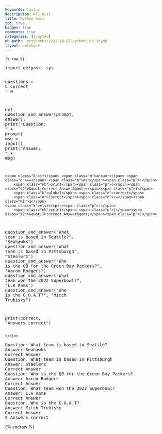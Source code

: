 ```yaml
---
keywords: fastai
description: NFL Quiz
title: Python Quiz
toc: true 
badges: true
comments: true
categories: [jupyter]
nb_path: _notebooks/2022-08-27-pythonquiz.ipynb
layout: notebook
---
```


<!--
#################################################
### THIS FILE WAS AUTOGENERATED! DO NOT EDIT! ###
#################################################
# file to edit: _notebooks/2022-08-27-pythonquiz.ipynb
-->

<div class="container" id="notebook-container">
        
    {% raw %}
    
<div class="cell border-box-sizing code_cell rendered">
<div class="input">

<div class="inner_cell">
    <div class="input_area">
<div class=" highlight hl-ipython3"><pre><span></span><span class="kn">import</span> <span class="nn">getpass</span><span class="o">,</span> <span class="nn">sys</span>

<span class="n">questions</span> <span class="o">=</span> <span class="mi">5</span>
<span class="n">correct</span> <span class="o">=</span> <span class="mi">0</span>

<span class="k">def</span> <span class="nf">question_and_answer</span><span class="p">(</span><span class="n">prompt</span><span class="p">,</span> <span class="n">answer</span><span class="p">):</span>
    <span class="nb">print</span><span class="p">(</span><span class="s2">&quot;Question: &quot;</span> <span class="o">+</span> <span class="n">prompt</span><span class="p">)</span>
    <span class="n">msg</span> <span class="o">=</span> <span class="nb">input</span><span class="p">()</span>
    <span class="nb">print</span><span class="p">(</span><span class="s2">&quot;Answer: &quot;</span> <span class="o">+</span> <span class="n">msg</span><span class="p">)</span>

    <span class="k">if</span> <span class="n">answer</span> <span class="o">==</span> <span class="n">msg</span><span class="p">:</span>
        <span class="nb">print</span><span class="p">(</span><span class="s2">&quot;Correct Answer&quot;</span><span class="p">)</span>
        <span class="k">global</span> <span class="n">correct</span>
        <span class="n">correct</span><span class="o">+=</span><span class="mi">1</span>
    <span class="k">else</span><span class="p">:</span>
        <span class="nb">print</span> <span class="p">(</span><span class="s2">&quot;Incorrect Answer&quot;</span><span class="p">)</span>
 
<span class="n">question_and_answer</span><span class="p">(</span><span class="s2">&quot;What team is based in Seattle?&quot;</span><span class="p">,</span> <span class="s2">&quot;Seahawks&quot;</span><span class="p">)</span>
<span class="n">question_and_answer</span><span class="p">(</span><span class="s2">&quot;What team is based in Pittsburgh&quot;</span><span class="p">,</span> <span class="s2">&quot;Steelers&quot;</span><span class="p">)</span>
<span class="n">question_and_answer</span><span class="p">(</span><span class="s2">&quot;Who is the QB for the Green Bay Packers?&quot;</span><span class="p">,</span> <span class="s2">&quot;Aaron Rodgers&quot;</span><span class="p">)</span>
<span class="n">question_and_answer</span><span class="p">(</span><span class="s2">&quot;What team won the 2022 Superbowl?&quot;</span><span class="p">,</span> <span class="s2">&quot;L.A Rams&quot;</span><span class="p">)</span>
<span class="n">question_and_answer</span><span class="p">(</span><span class="s2">&quot;Who is the G.O.A.T?&quot;</span><span class="p">,</span> <span class="s2">&quot;Mitch Trubisky&quot;</span><span class="p">)</span>


<span class="nb">print</span><span class="p">(</span><span class="n">correct</span><span class="p">,</span> <span class="s2">&quot;Answers correct&quot;</span><span class="p">)</span>
</pre></div>

    </div>
</div>
</div>

<div class="output_wrapper">
<div class="output">

<div class="output_area">

<div class="output_subarea output_stream output_stdout output_text">
<pre>Question: What team is based in Seattle?
Answer: Seahawks
Correct Answer
Question: What team is based in Pittsburgh
Answer: Steelers
Correct Answer
Question: Who is the QB for the Green Bay Packers?
Answer: Aaron Rodgers
Correct Answer
Question: What team won the 2022 Superbowl?
Answer: L.A Rams
Correct Answer
Question: Who is the G.O.A.T?
Answer: Mitch Trubisky
Correct Answer
5 Answers correct
</pre>
</div>
</div>

</div>
</div>

</div>
    {% endraw %}

</div>
 

